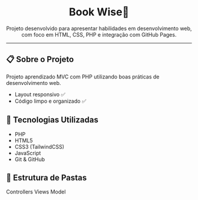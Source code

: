 <h1 align="center">Book Wise🚀</h1>

<p align="center">
  Projeto desenvolvido para apresentar habilidades em desenvolvimento web, com foco em HTML, CSS, PHP e integração com GitHub Pages.
</p>

---

## 📋 Sobre o Projeto

Projeto aprendizado MVC com PHP utilizando boas práticas de desenvolvimento web.

- Layout responsivo ✅
- Código limpo e organizado ✅

## 🚀 Tecnologias Utilizadas

- PHP
- HTML5
- CSS3 (TailwindCSS)
- JavaScript
- Git & GitHub

## 📂 Estrutura de Pastas
Controllers
Views
Model